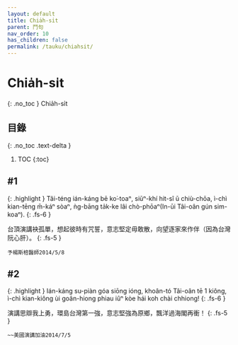```yaml
---
layout: default
title: Chia̍h-si̍t
parent: 鬥句
nav_order: 10
has_children: false
permalink: /tauku/chiahsit/
---
```


# Chia̍h-si̍t
{: .no_toc }
Chia̍h-si̍t

## 目錄
{: .no_toc .text-delta }

1. TOC
{:toc}

## #1

{: .highlight }
Tâi-téng ián-káng bē ko͘-toaⁿ, siūⁿ-khí hit-sî ū chiù-chōa, ì-chì kian-tēng m̄-káⁿ sòaⁿ, ǹg-bāng ta̍k-ke lâi chò-phōaⁿ\(In-ūi Tâi-oân gún sim-koaⁿ\).
{: .fs-6 }

台頂演講袂孤單，想起彼時有咒誓，意志堅定毋敢散，向望逐家來作伴（因為台灣阮心肝）。
{: .fs-5 }

```
予楊斯棓醫師2014/5/8
```

## #2

{: .highlight }
Ián-káng su-piàn góa siōng ióng, khoân-tó Tâi-oân tē 1 kiông, ì-chì kian-kiông ùi goân-hiong phiau iûⁿ kòe hái koh chài chhiong!
{: .fs-6 }

演講思辯我上勇，環島台灣第一強，意志堅強為原鄉，飄洋過海閣再衝！
{: .fs-5 }

```
~~美國演講加油2014/7/5
```
